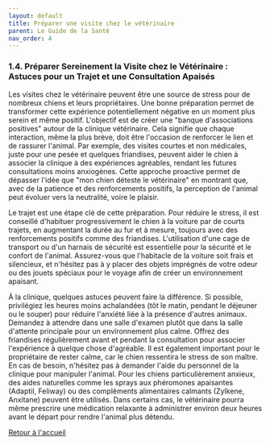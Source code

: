 ```yaml
---
layout: default
title: Préparer une visite chez le vétérinaire
parent: Le Guide de la Santé
nav_order: 4
---
```


### **1.4. Préparer Sereinement la Visite chez le Vétérinaire : Astuces pour un Trajet et une Consultation Apaisés**

Les visites chez le vétérinaire peuvent être une source de stress pour de nombreux chiens et leurs propriétaires. Une bonne préparation permet de transformer cette expérience potentiellement négative en un moment plus serein et même positif. L'objectif est de créer une "banque d'associations positives" autour de la clinique vétérinaire. Cela signifie que chaque interaction, même la plus brève, doit être l'occasion de renforcer le lien et de rassurer l'animal. Par exemple, des visites courtes et non médicales, juste pour une pesée et quelques friandises, peuvent aider le chien à associer la clinique à des expériences agréables, rendant les futures consultations moins anxiogènes. Cette approche proactive permet de dépasser l'idée que "mon chien déteste le vétérinaire" en montrant que, avec de la patience et des renforcements positifs, la perception de l'animal peut évoluer vers la neutralité, voire le plaisir.

Le trajet est une étape clé de cette préparation. Pour réduire le stress, il est conseillé d'habituer progressivement le chien à la voiture par de courts trajets, en augmentant la durée au fur et à mesure, toujours avec des renforcements positifs comme des friandises. L'utilisation d'une cage de transport ou d'un harnais de sécurité est essentielle pour la sécurité et le confort de l'animal. Assurez-vous que l'habitacle de la voiture soit frais et silencieux, et n'hésitez pas à y placer des objets imprégnés de votre odeur ou des jouets spéciaux pour le voyage afin de créer un environnement apaisant.

À la clinique, quelques astuces peuvent faire la différence. Si possible, privilégiez les heures moins achalandées (tôt le matin, pendant le déjeuner ou le souper) pour réduire l'anxiété liée à la présence d'autres animaux. Demandez à attendre dans une salle d'examen plutôt que dans la salle d'attente principale pour un environnement plus calme. Offrez des friandises régulièrement avant et pendant la consultation pour associer l'expérience à quelque chose d'agréable. Il est également important pour le propriétaire de rester calme, car le chien ressentira le stress de son maître. En cas de besoin, n'hésitez pas à demander l'aide du personnel de la clinique pour manipuler l'animal. Pour les chiens particulièrement anxieux, des aides naturelles comme les sprays aux phéromones apaisantes (Adaptil, Feliway) ou des compléments alimentaires calmants (Zylkene, Anxitane) peuvent être utilisés. Dans certains cas, le vétérinaire pourra même prescrire une médication relaxante à administrer environ deux heures avant le départ pour rendre l'animal plus détendu. 

[Retour à l'accueil](../index.md) 